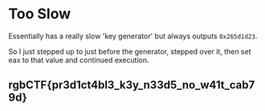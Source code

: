 # Too Slow

Essentially has a really slow 'key generator' but always outputs `0x265d1d23`.

So I just stepped up to just before the generator, stepped over it, then set eax to that value and continued execution.

## rgbCTF{pr3d1ct4bl3\_k3y\_n33d5\_no\_w41t\_cab79d}

